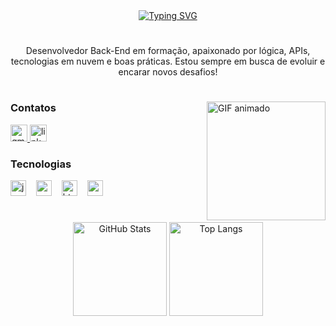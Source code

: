 <div align="center">
  <a href="https://git.io/typing-svg">
    <img src="https://readme-typing-svg.demolab.com?font=Fira+Code&pause=1000&random=false&width=435&lines=Seja+bem+vindo!+Welcome!+Bienvenido!;Desenvolvedor+Back-end;MBTI%3A+INFP;Linguagens+e+Tecnologias%E2%AC%87" alt="Typing SVG">
  </a>
</div>

#

<p align="center">Desenvolvedor Back-End em formação, apaixonado por lógica, APIs, tecnologias em nuvem e boas práticas. Estou sempre em busca de evoluir e encarar novos desafios!</p>

#

<img align="right" alt="GIF animado" height="190px" src="https://camo.githubusercontent.com/f110d81f681e9003ba1d289df38ab63e4e25854c6d9af7d406ebb742406048fc/68747470733a2f2f692e70696e696d672e636f6d2f6f726967696e616c732f66622f63362f66332f66626336663331626433623834313539343730623937336163613765306639372e676966" />

<h3 align="left">Contatos</h3>

<div align="left">
  <a href="mailto:dev.luislima@gmail.com" target="_blank"> 
    <img src="https://img.shields.io/badge/Gmail-D14836?style=for-the-badge&logo=gmail&logoColor=white" height="27" alt="gmail logo" />
  </a>
  <a href="https://www.linkedin.com/in/luisv-lima/" target="_blank"> 
    <img src="https://img.shields.io/badge/linkedin-%230077B5.svg?style=for-the-badge&logo=linkedin&logoColor=white" height="27" alt="linkedin logo" />
  </a>
</div>

<h3 align="left">Tecnologias </h3>

<div align="left">
  <img src="https://cdn.jsdelivr.net/gh/devicons/devicon/icons/javascript/javascript-original.svg" height="25" alt="javascript logo" />
  <img width="8" />
  <img src="https://cdn.jsdelivr.net/gh/devicons/devicon/icons/go/go-original.svg" height="25" alt="go logo" />
  <img width="8" />
  <img src="https://cdn.jsdelivr.net/gh/devicons/devicon/icons/html5/html5-original.svg" height="25" alt="html5 logo" />
  <img width="8" />
  <img src="https://cdn.jsdelivr.net/gh/devicons/devicon/icons/css3/css3-original.svg" height="25" alt="css3 logo" />
</div>

#

<div align="center">
  <img src="https://github-readme-stats.vercel.app/api?username=luisv-lima&show_icons=true&theme=blue&hide_border=false&locale=pt-br" height="150" alt="GitHub Stats" />
  <img src="https://github-readme-stats.vercel.app/api/top-langs/?username=luisv-lima&layout=compact&theme=blue&hide_border=false&langs_count=6" height="150" alt="Top Langs" />
</div>

